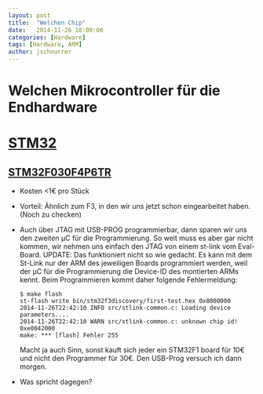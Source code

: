 ```yaml
---
layout: post
title:  "Welchen Chip"
date:   2014-11-26 18:00:00
categories: [Hardware]
tags: [Hardware, ARM]
author: jschnurrer
---
```


Welchen Mikrocontroller für die Endhardware
====

# [STM32](http://de.farnell.com/webapp/wcs/stores/servlet/Search?catalogId=15001&langId=-3&storeId=10161&categoryId=700000004185&sort=P_PRICE&st=STM32&pageSize=25&showResults=true&pf=310031672,310060087,310078320,310089495)

##	[STM32F030F4P6TR](http://de.farnell.com/stmicroelectronics/stm32f030f4p6tr/mcu-32bit-cortex-m0-48mhz-tssop/dp/2432084)

*   Kosten <1€ pro Stück
*   Vorteil: Ähnlich zum F3, in den wir uns jetzt schon eingearbeitet haben. (Noch zu checken)
*   Auch über JTAG mit USB-PROG programmierbar, dann sparen wir uns den zweiten µC für die Programmierung. So weit muss es aber gar nicht kommen, wir nehmen uns einfach den JTAG von einem st-link vom Eval-Board.
    UPDATE: Das funktioniert nicht so wie gedacht. Es kann mit dem St-Link nur der ARM des jeweiligen Boards programmiert werden, weil der µC für die Programmierung die Device-ID des montierten ARMs kennt. Beim Programmieren kommt daher folgende Fehlermeldung:

        $ make flash
        st-flash write bin/stm32f3discovery/first-test.hex 0x8000000
        2014-11-26T22:42:10 INFO src/stlink-common.c: Loading device parameters....
        2014-11-26T22:42:10 WARN src/stlink-common.c: unknown chip id! 0xe0042000
        make: *** [flash] Fehler 255

    Macht ja auch Sinn, sonst kauft sich jeder ein STM32F1 board für 10€ und nicht den Programmer für 30€. Den USB-Prog versuch ich dann morgen.


*   Was spricht dagegen?


